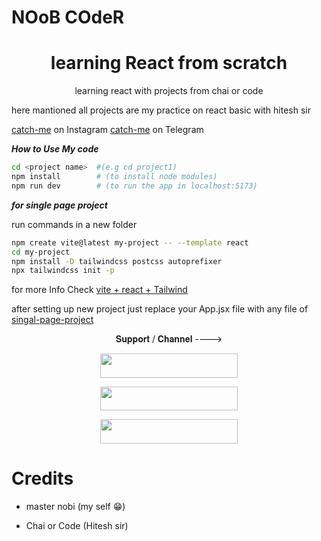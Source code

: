 # NOoB COdeR

<center> <h1>learning React from scratch </h1>
<p>learning react with projects from chai or code</p></center>

here mantioned all projects are my practice on react basic with hitesh sir

[catch-me](https://instagram.com/sastanobi007) on Instagram
[catch-me](https://telegram.com/Nobita_x_01) on Telegram

***How to Use My code***
```sh
cd <project name>  #(e.g cd project1)
npm install        # (to install node modules)
npm run dev        # (to run the app in localhost:5173)
```

***for single page project***

run commands in a new folder

```sh
npm create vite@latest my-project -- --template react
cd my-project
npm install -D tailwindcss postcss autoprefixer
npx tailwindcss init -p
```

for more Info Check 
[vite + react + Tailwind](https://tailwindcss.com/docs/guides/vite)
 
 after setting up new project just  replace your App.jsx file with any file of [singal-page-project](https://github.com/Jaisingh007/learning_react/tree/Nobi/singalpageproject)

  

<p  align="center">𝐒𝐮𝐩𝐩𝐨𝐫𝐭 / 𝐂𝐡𝐚𝐧𝐧𝐞𝐥 ----> </p>

  

  

<p  align="center"><a  href="https://telegram.me/III_NOBITA_III"><img  src="https://img.shields.io/badge/ᴛᴇʟᴇɢʀᴀᴍ-𝙉𝙤𝙗𝙞𝙩𝙖-blue?&style=for-the-badge&logo=telegram"  width="220"  height="38.45"></a></p>

  

<p  align="center"><a  href="https://telegram.me/INDIAN_CHATING_CLUB"><img  src="https://img.shields.io/badge/ᴛᴇʟᴇɢʀᴀᴍ-𝐎𝐅𝐅𝐈𝐂𝐄-grey?&style=for-the-badge&logo=telegram"  width="220"  height="38.45"></a></p>

  

<p  align="center"><a  href="https://telegram.me/the_nobita_support"><img  src="https://img.shields.io/badge/ᴛᴇʟᴇɢʀᴀᴍ-ᴄʜᴀɴɴᴇʟ-black?&style=for-the-badge&logo=telegram"  width="220"  height="38.45"></a></p>

  

  

# Credits

  

  

- master nobi (my self 😁)

  

- Chai or Code (Hitesh sir)

